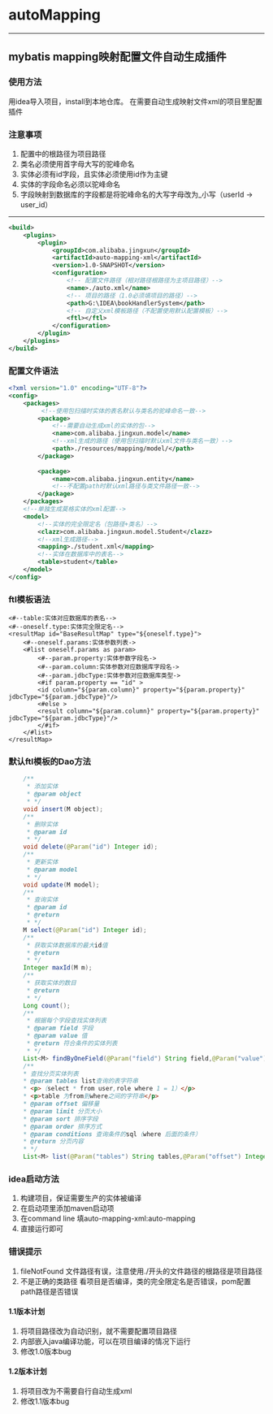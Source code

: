 # autoMapping
--- 
## mybatis mapping映射配置文件自动生成插件

### 使用方法
用idea导入项目，install到本地仓库。
在需要自动生成映射文件xml的项目里配置插件<br/>
### 注意事项
1. 配置中的根路径为项目路径
2. 类名必须使用首字母大写的驼峰命名
3. 实体必须有id字段，且实体必须使用id作为主键
4. 实体的字段命名必须以驼峰命名
5. 字段映射到数据库的字段都是将驼峰命名的大写字母改为_小写（userId -> user_id）
---


``` xml
<build>
    <plugins>
        <plugin>
            <groupId>com.alibaba.jingxun</groupId>
            <artifactId>auto-mapping-xml</artifactId>
            <version>1.0-SNAPSHOT</version>
            <configuration>
                <!-- 配置文件路径（相对路径根路径为主项目路径）-->
                <name>./auto.xml</name>
                <!-- 项目的路径（1.0必须填项目的路径）-->
                <path>G:\IDEA\bookHandlerSystem</path>
                <!-- 自定义xml模板路径（不配置使用默认配置模板）-->
                <ftl></ftl>
            </configuration>
        </plugin>
    </plugins>
</build>
```
### 配置文件语法
```xml
<?xml version="1.0" encoding="UTF-8"?>
<config>
    <packages>
         <!--使用包扫描时实体的表名默认与类名的驼峰命名一致-->
        <package>
            <!--需要自动生成xml的实体的包-->
            <name>com.alibaba.jingxun.model</name>
            <!--xml生成的路径（使用包扫描时默认xml文件与类名一致）-->
            <path>./resources/mapping/model/</path>
        </package>
       
        <package>
            <name>com.alibaba.jingxun.entity</name>
            <!--不配置path时默认xml路径与类文件路径一致-->
        </package>
    </packages>
    <!--单独生成莫格实体的xml配置-->
    <model>
        <!--实体的完全限定名（包路径+类名）-->
        <clazz>com.alibaba.jingxun.model.Student</clazz>
        <!--xml生成路径-->
        <mapping>./student.xml</mapping>
        <!--实体在数据库中的表名-->
        <table>student</table>
    </model>
</config>

```

### ftl模板语法

``` ftl
<#--table:实体对应数据库的表名-->
<#--oneself.type:实体完全限定名-->
<resultMap id="BaseResultMap" type="${oneself.type}">
    <#--oneself.params:实体参数列表->
    <#list oneself.params as param>
        <#--param.property:实体参数字段名->
        <#--param.column:实体参数对应数据库字段名->
        <#--param.jdbcType:实体参数对应数据库类型->
        <#if param.property == "id" >
        <id column="${param.column}" property="${param.property}" jdbcType="${param.jdbcType}"/>
        <#else >
        <result column="${param.column}" property="${param.property}" jdbcType="${param.jdbcType}"/>
        </#if>
    </#list>
</resultMap>

```
### 默认ftl模板的Dao方法
```java
    /**
     * 添加实体
     * @param object
     * */
    void insert(M object);
    /**
     * 删除实体
     * @param id
     * */
    void delete(@Param("id") Integer id);
    /**
     * 更新实体
     * @param model
     * */
    void update(M model);
    /**
     * 查询实体
     * @param id
     * @return
     * */
    M select(@Param("id") Integer id);
    /**
     * 获取实体数据库的最大id值
     * @return
     * */
    Integer maxId(M m);
    /**
     * 获取实体的数目
     * @return
     * */
    Long count();
    /**
     * 根据每个字段查找实体列表
     * @param field 字段
     * @param value 值
     * @return 符合条件的实体列表
     * */
    List<M> findByOneField(@Param("field") String field,@Param("value") String value);
    /**
    * 查找分页实体列表
    * @param tables list查询的表字符串
    * <p>（select * from user,role where 1 = 1）</p>
    * <p>table 为from到where之间的字符串</p>
    * @param offset 偏移量
    * @param limit 分页大小
    * @param sort 排序字段
    * @param order 排序方式
    * @param conditions 查询条件的sql（where 后面的条件）
    * @return 分页内容
    * */
    List<M> list(@Param("tables") String tables,@Param("offset") Integer offset, @Param("limit") Integer limit, @Param("order") String order, @Param("sort") String sort, @Param("conditions") String conditions);

```
### idea启动方法
1. 构建项目，保证需要生产的实体被编译
2. 在启动项里添加maven启动项
3. 在command line 填auto-mapping-xml:auto-mapping
4. 直接运行即可


### 错误提示
1. fileNotFound 文件路径有误，注意使用./开头的文件路径的根路径是项目路径
2. 不是正确的类路径 看项目是否编译，类的完全限定名是否错误，pom配置path路径是否错误

#### 1.1版本计划
1. 将项目路径改为自动识别，就不需要配置项目路径
2. 内部嵌入java编译功能，可以在项目编译的情况下运行
3. 修改1.0版本bug
#### 1.2版本计划
1. 将项目改为不需要自行自动生成xml
2. 修改1.1版本bug